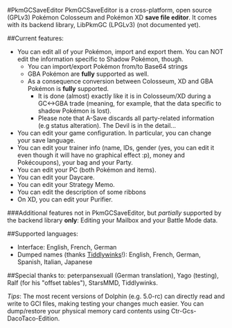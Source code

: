 #PkmGCSaveEditor
PkmGCSaveEditor is a cross-platform, open source (GPLv3) Pokémon Colosseum and Pokémon XD **save file editor**. It comes with its backend library, LibPkmGC (LPGLv3) (not documented yet).

##Current features:
* You can edit all of your Pokémon, import and export them. You can NOT edit the information specific to Shadow Pokémon, though.
	* You can import/export Pokémon from/to Base64 strings
	* GBA Pokémon are **fully** supported as well.
	* As a consequence conversion between Colosseum, XD and GBA Pokémon is **fully** supported. 
		* It is done (almost) exactly like it is in Colosseum/XD during a GC<->GBA trade (meaning, for example, that the data specific to shadow Pokémon is lost).
		* Please note that A-Save discards all party-related information (e.g status alteration). The Devil is in the detail...
* You can edit your game configuration. In particular, you can change your save language.
* You can edit your trainer info (name, IDs, gender (yes, you can edit it even though it will have no graphical effect :p), money and Pokécoupons), your bag and your Party.
* You can edit your PC (both Pokémon and items).
* You can edit your Daycare.
* You can edit your Strategy Memo.
* You can edit the description of some ribbons
* On XD, you can edit your Purifier.

###Additional features not in PkmGCSaveEditor, but *partially* supported by the backend library **only**: 
Editing your Mailbox and your Battle Mode data.

##Supported languages:
* Interface: English, French, German
* Dumped names (thanks [Tiddlywinks](http://projectpokemon.org/forums/showthread.php?46253-Stars-Pokemon-colosseum-and-XD-hacking-tutorial-part-2-Text-editing&p=205271&viewfull=1#post205271)!): English, French, German, Spanish, Italian, Japanese

##Special thanks to:
peterpansexuall (German translation), Yago (testing), Ralf (for his "offset tables"), StarsMMD, Tiddlywinks.

_Tips_: The most recent versions of Dolphin (e.g. 5.0-rc) can directly read and write to GCI files, making testing your changes much easier.
You can dump/restore your physical memory card contents using Ctr-Gcs-DacoTaco-Edition.
